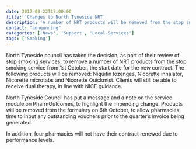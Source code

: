 ```yaml
---
date: 2017-08-22T17:00:00
title: 'Changes to North Tyneside NRT'
description: 'A number of NRT products will be removed from the stop smoking service from 1st October'
contact: "anngunning"
categories: ['News', 'Support', 'Local-Services']
tags: ['Smoking']
---
```


North Tyneside council has taken the decision, as part of their review of stop smoking services, 
to remove a number of NRT products from the stop smoking service from 1st October, the start date for the new contract. 
The following products will be removed: Niquitin lozenges, Nicorette inhalator, Nicorette microtabs and Nicorette Quickmist. 
Clients will still be able to receive dual therapy, in line with NICE guidance.  
 
North Tyneside Council has put a message and a note on the service module on PharmOutcomes, to highlight the impending change. 
Products will be removed from the formulary on 6th October, to allow pharmacies time to input any outstanding vouchers 
prior to the quarter’s invoice being generated.
 
In addition, four pharmacies will not have their contract renewed due to performance levels.
